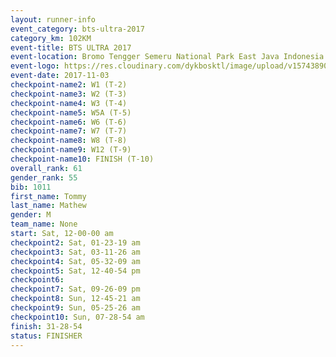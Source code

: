 ```yaml
---
layout: runner-info 
event_category: bts-ultra-2017 
category_km: 102KM 
event-title: BTS ULTRA 2017 
event-location: Bromo Tengger Semeru National Park East Java Indonesia 
event-logo: https://res.cloudinary.com/dykbosktl/image/upload/v1574389068/Logo/btsultra-profilpic_qfpjxb.png 
event-date: 2017-11-03 
checkpoint-name2: W1 (T-2) 
checkpoint-name3: W2 (T-3) 
checkpoint-name4: W3 (T-4) 
checkpoint-name5: W5A (T-5) 
checkpoint-name6: W6 (T-6) 
checkpoint-name7: W7 (T-7) 
checkpoint-name8: W8 (T-8) 
checkpoint-name9: W12 (T-9) 
checkpoint-name10: FINISH (T-10) 
overall_rank: 61
gender_rank: 55
bib: 1011
first_name: Tommy
last_name: Mathew
gender: M
team_name: None
start: Sat, 12-00-00 am
checkpoint2: Sat, 01-23-19 am
checkpoint3: Sat, 03-11-26 am
checkpoint4: Sat, 05-32-09 am
checkpoint5: Sat, 12-40-54 pm
checkpoint6: 
checkpoint7: Sat, 09-26-09 pm
checkpoint8: Sun, 12-45-21 am
checkpoint9: Sun, 05-25-26 am
checkpoint10: Sun, 07-28-54 am
finish: 31-28-54
status: FINISHER
---
```


